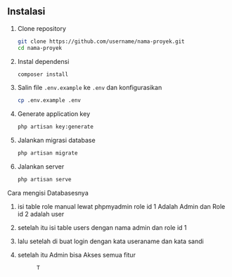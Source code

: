 


## Instalasi

1. Clone repository
    ```bash
    git clone https://github.com/username/nama-proyek.git
    cd nama-proyek
    ```

2. Instal dependensi
    ```bash
    composer install
    ```

3. Salin file `.env.example` ke `.env` dan konfigurasikan
    ```bash
    cp .env.example .env
    ```

4. Generate application key
    ```bash
    php artisan key:generate
    ```

5. Jalankan migrasi database
    ```bash
    php artisan migrate
    ```

6. Jalankan server
    ```bash
    php artisan serve
    ```



Cara mengisi Databasesnya
1. isi table role manual lewat phpmyadmin role id 1 Adalah Admin dan Role id 2 adalah user
2. setelah itu isi table users dengan nama admin dan role id 1
3. lalu setelah di buat login dengan kata useraname dan kata sandi
4. setelah itu Admin bisa Akses semua fitur

             T
